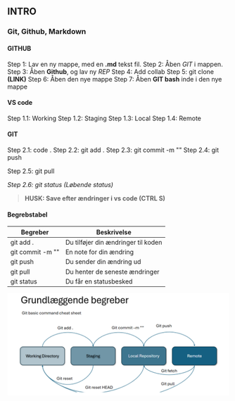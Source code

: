 ## INTRO
### Git, Github, Markdown

#### GITHUB
Step 1: Lav en ny mappe, med en **.md** tekst fil.
Step 2: Åben *GIT* i mappen.
Step 3: Åben **Github**, og lav ny *REP*
Step 4: Add collab
Step 5: git clone **(LINK)**
Step 6: Åben den nye mappe
Step 7: Åben **GIT bash** inde i den nye mappe

#### VS code
Step 1.1: Working 
Step 1.2: Staging
Step 1.3: Local
Step 1.4: Remote

#### GIT
Step 2.1: code .
Step 2.2: git add .
Step 2.3: git commit -m ""
Step 2.4: git push

Step 2.5: git pull

*Step 2.6: git status (Løbende status)*

>**HUSK: Save efter ændringer i vs code (CTRL S)**

#### Begrebstabel
| Begreber | Beskrivelse |
|----------|-------------|
| git add . | Du tilføjer din ændringer til koden |
| git commit -m "" | En note for din ændring |
| git push | Du sender din ændring ud |
| git pull | Du henter de seneste ændringer |
| git status | Du får en statusbesked |

![alt text](picture.png-1.png)